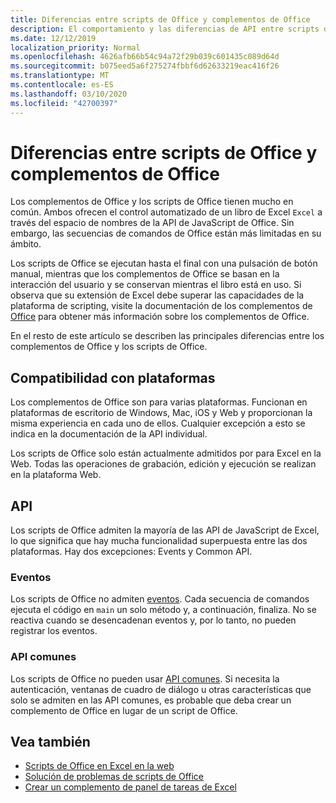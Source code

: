 ```yaml
---
title: Diferencias entre scripts de Office y complementos de Office
description: El comportamiento y las diferencias de API entre scripts de Office y complementos de Office.
ms.date: 12/12/2019
localization_priority: Normal
ms.openlocfilehash: 4626afb66b54c94a72f29b039c601435c089d64d
ms.sourcegitcommit: b075eed5a6f275274fbbf6d62633219eac416f26
ms.translationtype: MT
ms.contentlocale: es-ES
ms.lasthandoff: 03/10/2020
ms.locfileid: "42700397"
---
```

# <a name="differences-between-office-scripts-and-office-add-ins"></a>Diferencias entre scripts de Office y complementos de Office

Los complementos de Office y los scripts de Office tienen mucho en común. Ambos ofrecen el control automatizado de un libro de Excel `Excel` a través del espacio de nombres de la API de JavaScript de Office. Sin embargo, las secuencias de comandos de Office están más limitadas en su ámbito.

Los scripts de Office se ejecutan hasta el final con una pulsación de botón manual, mientras que los complementos de Office se basan en la interacción del usuario y se conservan mientras el libro está en uso. Si observa que su extensión de Excel debe superar las capacidades de la plataforma de scripting, visite la documentación de los complementos de [Office](/office/dev/add-ins) para obtener más información sobre los complementos de Office.

En el resto de este artículo se describen las principales diferencias entre los complementos de Office y los scripts de Office.

## <a name="platform-support"></a>Compatibilidad con plataformas

Los complementos de Office son para varias plataformas. Funcionan en plataformas de escritorio de Windows, Mac, iOS y Web y proporcionan la misma experiencia en cada uno de ellos. Cualquier excepción a esto se indica en la documentación de la API individual.

Los scripts de Office solo están actualmente admitidos por para Excel en la Web. Todas las operaciones de grabación, edición y ejecución se realizan en la plataforma Web.

## <a name="apis"></a>API

Los scripts de Office admiten la mayoría de las API de JavaScript de Excel, lo que significa que hay mucha funcionalidad superpuesta entre las dos plataformas. Hay dos excepciones: Events y Common API.

### <a name="events"></a>Eventos

Los scripts de Office no admiten [eventos](/office/dev/add-ins/excel/excel-add-ins-events). Cada secuencia de comandos ejecuta el código en `main` un solo método y, a continuación, finaliza. No se reactiva cuando se desencadenan eventos y, por lo tanto, no pueden registrar los eventos.

### <a name="common-apis"></a>API comunes

Los scripts de Office no pueden usar [API comunes](/javascript/api/office). Si necesita la autenticación, ventanas de cuadro de diálogo u otras características que solo se admiten en las API comunes, es probable que deba crear un complemento de Office en lugar de un script de Office.

## <a name="see-also"></a>Vea también

- [Scripts de Office en Excel en la web](../overview/excel.md)
- [Solución de problemas de scripts de Office](../testing/troubleshooting.md)
- [Crear un complemento de panel de tareas de Excel](/office/dev/add-ins/quickstarts/excel-quickstart-jquery)